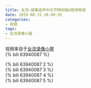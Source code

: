 ```yaml
---
title: 女流-疑案追声中元节特别版&牧场物语
date: 2019-08-15 18:49:35
categories:
- 视频
tags:
- 女流录像小屋
---
```

视频来自于<a href="https://space.bilibili.com/29418340/video" target="_blank">女流录像小屋</a><br/> 
{% bili 63940087 %}
<br/>
<!--more-->

{% bili 63940087 2 %}
<br/>
{% bili 63940087 3 %}
<br/>
{% bili 63940087 4 %}
<br/>
{% bili 63940087 5 %}
<br/>
